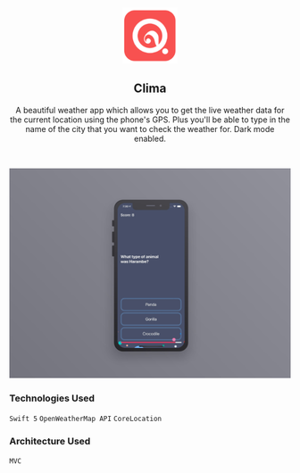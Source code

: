 <!-- PROJECT LOGO -->
<br />
<p align="center">
   <img src="ScreenShot/logo.png" alt="Logo" width="100" height="100">
  <h2 align="center">Clima</h2>
</p>
<p align="center">
 A beautiful weather app which allows you to get the live weather data for the current location using the phone's GPS. Plus you'll be able to type in the name of the city that you want to check the weather for. 
  Dark mode enabled.
</p>
<br>

![port-git](ScreenShot/ScreenShot.jpg)

### Technologies Used

`Swift 5`  `OpenWeatherMap API`  `CoreLocation`

### Architecture Used

`MVC`
